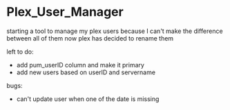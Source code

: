 # Plex_User_Manager

starting a tool to manage my plex users because I can't make the difference between all of them now plex has decided to rename them

left to do:
- add pum_userID column and make it primary
- add new users based on userID and servername

bugs:
- can't update user when one of the date is missing


